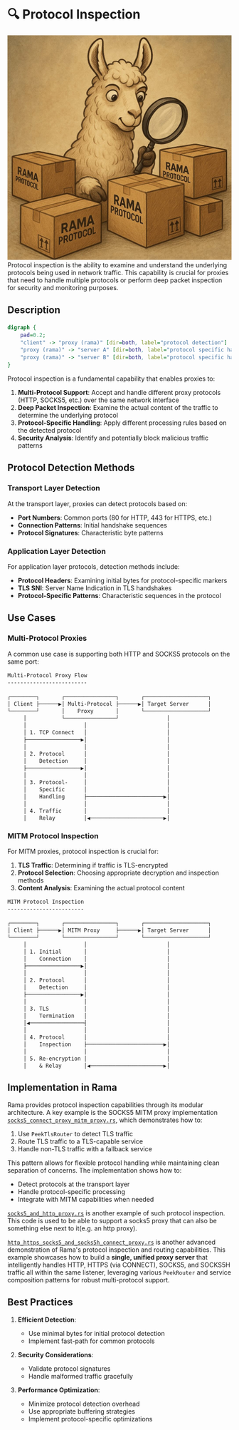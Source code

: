 # 🔍 Protocol Inspection

<div class="book-article-intro">
    <img src="../img/rama_inspect.jpg" alt="artistical representation of rama protocol inspection as llama examining packages with a magnifying glass">
    <div>
        Protocol inspection is the ability to examine and understand the underlying protocols being used in network traffic. This capability is crucial for proxies that need to handle multiple protocols or perform deep packet inspection for security and monitoring purposes.
    </div>
</div>

## Description

<div class="book-article-image-center">

```dot process
digraph {
    pad=0.2;
    "client" -> "proxy (rama)" [dir=both, label="protocol detection"]
    "proxy (rama)" -> "server A" [dir=both, label="protocol specific handling"]
    "proxy (rama)" -> "server B" [dir=both, label="protocol specific handling"]
}
```

</div>

Protocol inspection is a fundamental capability that enables proxies to:

1. **Multi-Protocol Support**: Accept and handle different proxy protocols (HTTP, SOCKS5, etc.) over the same network interface
2. **Deep Packet Inspection**: Examine the actual content of the traffic to determine the underlying protocol
3. **Protocol-Specific Handling**: Apply different processing rules based on the detected protocol
4. **Security Analysis**: Identify and potentially block malicious traffic patterns

## Protocol Detection Methods

### Transport Layer Detection

At the transport layer, proxies can detect protocols based on:

- **Port Numbers**: Common ports (80 for HTTP, 443 for HTTPS, etc.)
- **Connection Patterns**: Initial handshake sequences
- **Protocol Signatures**: Characteristic byte patterns

### Application Layer Detection

For application layer protocols, detection methods include:

- **Protocol Headers**: Examining initial bytes for protocol-specific markers
- **TLS SNI**: Server Name Indication in TLS handshakes
- **Protocol-Specific Patterns**: Characteristic sequences in the protocol

## Use Cases

### Multi-Protocol Proxies

A common use case is supporting both HTTP and SOCKS5 protocols on the same port:

```plaintext
Multi-Protocol Proxy Flow
-------------------------

┌────────┐       ┌────────────────┐       ┌────────────────────┐
│ Client ├──────▶│ Multi-Protocol ├──────▶│ Target Server      │
└────────┘       │    Proxy       │       └────────────────────┘
     │           └────────────────┘               │
     │                  │                         │
     │ 1. TCP Connect   │                         │
     ├─────────────────▶│                         │
     │                  │                         │
     │ 2. Protocol      │                         │
     │    Detection     │                         │
     ├─────────────────▶│                         │
     │                  │                         │
     │ 3. Protocol-     │                         │
     │    Specific      │                         │
     │    Handling      ├────────────────────────▶│
     │                  │                         │
     │ 4. Traffic       │                         │
     │    Relay         │◀───────────────────────▶│
```

### MITM Protocol Inspection

For MITM proxies, protocol inspection is crucial for:

1. **TLS Traffic**: Determining if traffic is TLS-encrypted
2. **Protocol Selection**: Choosing appropriate decryption and inspection methods
3. **Content Analysis**: Examining the actual protocol content

```plaintext
MITM Protocol Inspection
------------------------

┌────────┐       ┌────────────────┐       ┌────────────────────┐
│ Client ├──────▶│ MITM Proxy     ├──────▶│ Target Server      │
└────────┘       └────────────────┘       └────────────────────┘
     │                  │                         │
     │ 1. Initial       │                         │
     │    Connection    │                         │
     ├─────────────────▶│                         │
     │                  │                         │
     │ 2. Protocol      │                         │
     │    Detection     │                         │
     ├─────────────────▶│                         │
     │                  │                         │
     │ 3. TLS           │                         │
     │    Termination   │                         │
     │◀─────────────────┤                         │
     │                  │                         │
     │ 4. Protocol      │                         │
     │    Inspection    ├────────────────────────▶│
     │                  │                         │
     │ 5. Re-encryption │                         │
     │    & Relay       │◀───────────────────────▶│
```

## Implementation in Rama

Rama provides protocol inspection capabilities through its modular architecture. A key example is the SOCKS5 MITM proxy implementation [`socks5_connect_proxy_mitm_proxy.rs`](https://github.com/plabayo/rama/tree/main/examples/socks5_connect_proxy_mitm_proxy.rs), which demonstrates how to:

1. Use `PeekTlsRouter` to detect TLS traffic
2. Route TLS traffic to a TLS-capable service
3. Handle non-TLS traffic with a fallback service

This pattern allows for flexible protocol handling while maintaining clean separation of concerns. The implementation shows how to:

- Detect protocols at the transport layer
- Handle protocol-specific processing
- Integrate with MITM capabilities when needed

[`socks5_and_http_proxy.rs`](https://github.com/plabayo/rama/tree/main/examples/socks5_and_http_proxy.rs) is another example of such protocol inspection. This code is used to be able to support a socks5 proxy that can also be something else next to it(e.g. an http proxy).

[`http_https_socks5_and_socks5h_connect_proxy.rs`](https://github.com/plabayo/rama/tree/main/examples/http_https_socks5_and_socks5h_connect_proxy.rs) is another advanced demonstration of Rama's protocol inspection and routing capabilities. This example showcases how to build a **single, unified proxy server** that intelligently handles HTTP, HTTPS (via CONNECT), SOCKS5, and SOCKS5H traffic all within the same listener, leveraging various `PeekRouter` and service composition patterns for robust multi-protocol support.

## Best Practices

1. **Efficient Detection**:
   - Use minimal bytes for initial protocol detection
   - Implement fast-path for common protocols

2. **Security Considerations**:
   - Validate protocol signatures
   - Handle malformed traffic gracefully

3. **Performance Optimization**:
   - Minimize protocol detection overhead
   - Use appropriate buffering strategies
   - Implement protocol-specific optimizations
